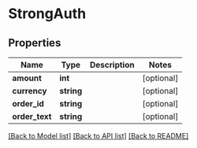 # StrongAuth

## Properties
Name | Type | Description | Notes
------------ | ------------- | ------------- | -------------
**amount** | **int** |  | [optional] 
**currency** | **string** |  | [optional] 
**order_id** | **string** |  | [optional] 
**order_text** | **string** |  | [optional] 

[[Back to Model list]](../README.md#documentation-for-models) [[Back to API list]](../README.md#documentation-for-api-endpoints) [[Back to README]](../README.md)


